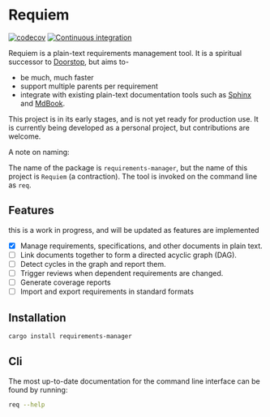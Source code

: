 # Requiem

[![codecov](https://codecov.io/gh/danieleades/requirements/graph/badge.svg?token=xZLcLKU4D8)](https://codecov.io/gh/danieleades/requirements)
[![Continuous integration](https://github.com/danieleades/requirements/actions/workflows/CI.yml/badge.svg)](https://github.com/danieleades/requirements/actions/workflows/CI.yml)

Requiem is a plain-text requirements management tool. It is a spiritual successor to [Doorstop](https://github.com/doorstop-dev/doorstop), but aims to-

- be much, much faster
- support multiple parents per requirement
- integrate with existing plain-text documentation tools such as [Sphinx](https://github.com/sphinx-doc/sphinx) and [MdBook](https://github.com/rust-lang/mdBook).

This project is in its early stages, and is not yet ready for production use. It is currently being developed as a personal project, but contributions are welcome.

A note on naming:

The name of the package is `requirements-manager`, but the name of this project is `Requiem` (a contraction). The tool is invoked on the command line as `req`.

## Features

this is a work in progress, and will be updated as features are implemented

- [x] Manage requirements, specifications, and other documents in plain text.
- [ ] Link documents together to form a directed acyclic graph (DAG).
- [ ] Detect cycles in the graph and report them.
- [ ] Trigger reviews when dependent requirements are changed.
- [ ] Generate coverage reports
- [ ] Import and export requirements in standard formats

## Installation

```sh
cargo install requirements-manager
```

## Cli

The most up-to-date documentation for the command line interface can be found by running:

```sh
req --help
```
